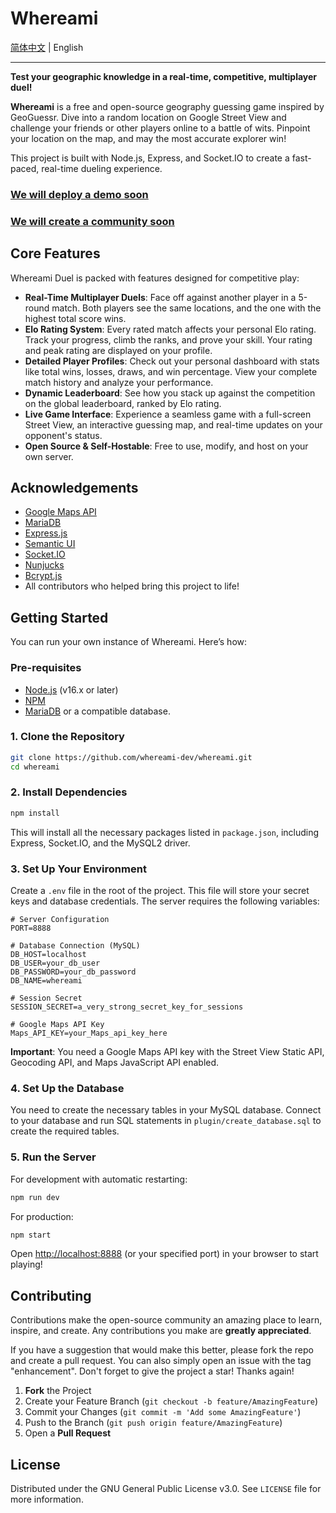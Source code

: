 # Whereami

[简体中文](/whereami-dev/whereami/blob/main/README-zh.md) | English

---

**Test your geographic knowledge in a real-time, competitive, multiplayer duel!**

**Whereami** is a free and open-source geography guessing game inspired by GeoGuessr. Dive into a random location on Google Street View and challenge your friends or other players online to a battle of wits. Pinpoint your location on the map, and may the most accurate explorer win!

This project is built with Node.js, Express, and Socket.IO to create a fast-paced, real-time dueling experience.

### [We will deploy a demo soon]()

### [We will create a community soon]()

## Core Features

Whereami Duel is packed with features designed for competitive play:

  * **Real-Time Multiplayer Duels**: Face off against another player in a 5-round match. Both players see the same locations, and the one with the highest total score wins.
  * **Elo Rating System**: Every rated match affects your personal Elo rating. Track your progress, climb the ranks, and prove your skill. Your rating and peak rating are displayed on your profile.
  * **Detailed Player Profiles**: Check out your personal dashboard with stats like total wins, losses, draws, and win percentage. View your complete match history and analyze your performance.
  * **Dynamic Leaderboard**: See how you stack up against the competition on the global leaderboard, ranked by Elo rating.
  * **Live Game Interface**: Experience a seamless game with a full-screen Street View, an interactive guessing map, and real-time updates on your opponent's status.
  * **Open Source & Self-Hostable**: Free to use, modify, and host on your own server.

## Acknowledgements

- [Google Maps API](https://developers.google.com/maps)
- [MariaDB](https://mariadb.org/)
- [Express.js](https://expressjs.com/)
- [Semantic UI](https://semantic-ui.com/)
- [Socket.IO](https://socket.io/)
- [Nunjucks](https://github.com/mozilla/nunjucks)
- [Bcrypt.js](https://github.com/kelektiv/node.bcrypt.js)
- All contributors who helped bring this project to life!

## Getting Started

You can run your own instance of Whereami. Here’s how:

### Pre-requisites

  * [Node.js](https://nodejs.org/) (v16.x or later)
  * [NPM](https://www.npmjs.com/)
  * [MariaDB](https://mariadb.org/) or a compatible database.

### 1. Clone the Repository

```bash
git clone https://github.com/whereami-dev/whereami.git
cd whereami
```

### 2. Install Dependencies

```bash
npm install
```

This will install all the necessary packages listed in `package.json`, including Express, Socket.IO, and the MySQL2 driver.

### 3. Set Up Your Environment

Create a `.env` file in the root of the project. This file will store your secret keys and database credentials. The server requires the following variables:

```env
# Server Configuration
PORT=8888

# Database Connection (MySQL)
DB_HOST=localhost
DB_USER=your_db_user
DB_PASSWORD=your_db_password
DB_NAME=whereami

# Session Secret
SESSION_SECRET=a_very_strong_secret_key_for_sessions

# Google Maps API Key
Maps_API_KEY=your_Maps_api_key_here
```

**Important**: You need a Google Maps API key with the Street View Static API, Geocoding API, and Maps JavaScript API enabled.

### 4. Set Up the Database

You need to create the necessary tables in your MySQL database. Connect to your database and run SQL statements in `plugin/create_database.sql` to create the required tables.

### 5. Run the Server

For development with automatic restarting:

```bash
npm run dev
```

For production:

```bash
npm start
```

Open <http://localhost:8888> (or your specified port) in your browser to start playing!

## Contributing

Contributions make the open-source community an amazing place to learn, inspire, and create. Any contributions you make are **greatly appreciated**.

If you have a suggestion that would make this better, please fork the repo and create a pull request. You can also simply open an issue with the tag "enhancement". Don't forget to give the project a star! Thanks again!

1.  **Fork** the Project
2.  Create your Feature Branch (`git checkout -b feature/AmazingFeature`)
3.  Commit your Changes (`git commit -m 'Add some AmazingFeature'`)
4.  Push to the Branch (`git push origin feature/AmazingFeature`)
5.  Open a **Pull Request**

## License

Distributed under the GNU General Public License v3.0. See `LICENSE` file for more information.
